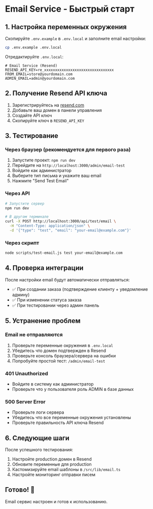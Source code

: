 # Email Service - Быстрый старт

## 1. Настройка переменных окружения

Скопируйте `.env.example` в `.env.local` и заполните email настройки:

```bash
cp .env.example .env.local
```

Отредактируйте `.env.local`:

```env
# Email Service (Resend)
RESEND_API_KEY=re_xxxxxxxxxxxxxxxxxxxxxxxxxxxxxxxx
FROM_EMAIL=store@yourdomain.com
ADMIN_EMAIL=admin@yourdomain.com
```

## 2. Получение Resend API ключа

1. Зарегистрируйтесь на [resend.com](https://resend.com)
2. Добавьте ваш домен в панели управления
3. Создайте API ключ
4. Скопируйте ключ в `RESEND_API_KEY`

## 3. Тестирование

### Через браузер (рекомендуется для первого раза)

1. Запустите проект: `npm run dev`
2. Перейдите на `http://localhost:3000/admin/email-test`
3. Войдите как администратор
4. Выберите тип письма и укажите ваш email
5. Нажмите "Send Test Email"

### Через API

```bash
# Запустите сервер
npm run dev

# В другом терминале
curl -X POST http://localhost:3000/api/test/email \
  -H "Content-Type: application/json" \
  -d '{"type": "test", "email": "your-email@example.com"}'
```

### Через скрипт

```bash
node scripts/test-email.js test your-email@example.com
```

## 4. Проверка интеграции

После настройки email будут автоматически отправляться:

- ✅ При создании заказа (подтверждение клиенту + уведомление админу)
- ✅ При изменении статуса заказа
- ✅ При тестировании через админ панель

## 5. Устранение проблем

### Email не отправляются

1. Проверьте переменные окружения в `.env.local`
2. Убедитесь что домен подтвержден в Resend
3. Проверьте консоль браузера/сервера на ошибки
4. Попробуйте простой тест: `/admin/email-test`

### 401 Unauthorized

- Войдите в систему как администратор
- Проверьте что у пользователя роль ADMIN в базе данных

### 500 Server Error

- Проверьте логи сервера
- Убедитесь что все переменные окружения установлены
- Проверьте правильность API ключа Resend

## 6. Следующие шаги

После успешного тестирования:

1. Настройте production домен в Resend
2. Обновите переменные для production
3. Кастомизируйте email шаблоны в `/src/lib/email.ts`
4. Настройте мониторинг отправки писем

## Готово! 🎉

Email сервис настроен и готов к использованию.